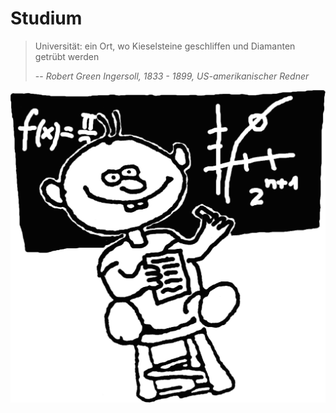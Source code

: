 # Studium

> Universität: ein Ort, wo Kieselsteine geschliffen und Diamanten getrübt werden
>
> -- *Robert Green Ingersoll, 1833 - 1899, US-amerikanischer Redner*

![Tafel-Wesen](../_res/img/wesen/tafel.png)
